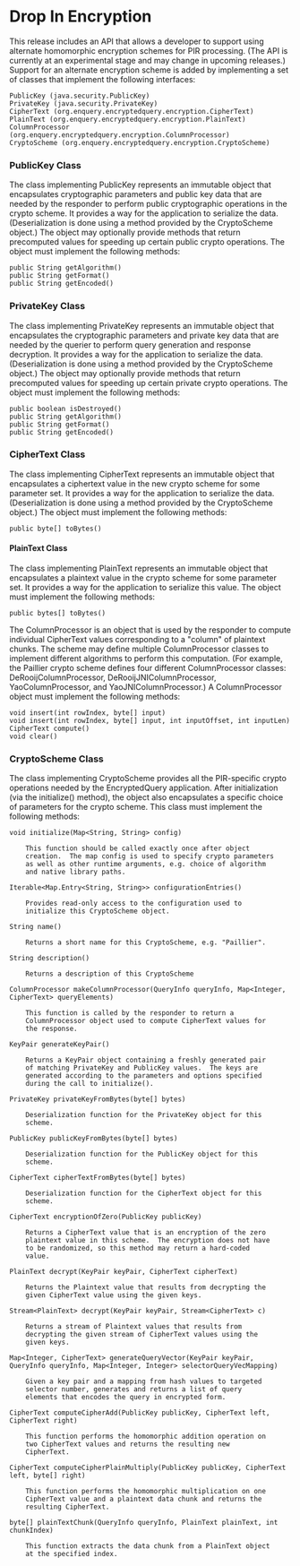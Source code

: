 # Drop In Encryption 

This release includes an API that allows a developer to support using
alternate homomorphic encryption schemes for PIR processing.  (The API
is currently at an experimental stage and may change in upcoming
releases.)  Support for an alternate encryption scheme is added by
implementing a set of classes that implement the following interfaces:

    PublicKey (java.security.PublicKey)
    PrivateKey (java.security.PrivateKey)
    CipherText (org.enquery.encryptedquery.encryption.CipherText)
    PlainText (org.enquery.encryptedquery.encryption.PlainText)
    ColumnProcessor (org.enquery.encryptedquery.encryption.ColumnProcessor)
    CryptoScheme (org.enquery.encryptedquery.encryption.CryptoScheme)

### PublicKey Class 
The class implementing PublicKey represents an immutable object that
encapsulates cryptographic parameters and public key data that are
needed by the responder to perform public cryptographic operations in
the crypto scheme.  It provides a way for the application to serialize
the data.  (Deserialization is done using a method provided by the
CryptoScheme object.)  The object may optionally provide methods that
return precomputed values for speeding up certain public crypto
operations.  The object must implement the following methods:

    public String getAlgorithm()
    public String getFormat()
    public String getEncoded()

### PrivateKey Class
The class implementing PrivateKey represents an immutable object that
encapsulates the cryptographic parameters and private key data that
are needed by the querier to perform query generation and response
decryption.  It provides a way for the application to serialize the
data.  (Deserialization is done using a method provided by the
CryptoScheme object.)  The object may optionally provide methods that
return precomputed values for speeding up certain private crypto
operations.  The object must implement the following methods:

    public boolean isDestroyed()
    public String getAlgorithm()
    public String getFormat()
    public String getEncoded()

### CipherText Class
The class implementing CipherText represents an immutable object that
encapsulates a ciphertext value in the new crypto scheme for some
parameter set.  It provides a way for the application to serialize the
data.  (Deserialization is done using a method provided by the
CryptoScheme object.)  The object must implement the following
methods:

    public byte[] toBytes()

#### PlainText Class
The class implementing PlainText represents an immutable object that
encapsulates a plaintext value in the crypto scheme for some parameter
set.  It provides a way for the application to serialize this value.
The object must implement the following methods:

    public bytes[] toBytes()

The ColumnProcessor is an object that is used by the responder to
compute individual CipherText values corresponding to a "column" of
plaintext chunks.  The scheme may define multiple ColumnProcessor
classes to implement different algorithms to perform this computation.
(For example, the Paillier crypto scheme defines four different
ColumnProcessor classes: DeRooijColumnProcessor,
DeRooijJNIColumnProcessor, YaoColumnProcessor, and
YaoJNIColumnProcessor.)  A ColumnProcessor object must implement the
following methods:

    void insert(int rowIndex, byte[] input)
    void insert(int rowIndex, byte[] input, int inputOffset, int inputLen)
    CipherText compute()
    void clear()

### CryptoScheme Class
The class implementing CryptoScheme provides all the PIR-specific
crypto operations needed by the EncryptedQuery application.  After
initialization (via the initialize() method), the object also
encapsulates a specific choice of parameters for the crypto scheme.
This class must implement the following methods:

    void initialize(Map<String, String> config)

        This function should be called exactly once after object
    	creation.  The map config is used to specify crypto parameters
    	as well as other runtime arguments, e.g. choice of algorithm
    	and native library paths.

    Iterable<Map.Entry<String, String>> configurationEntries()

        Provides read-only access to the configuration used to
        initialize this CryptoScheme object.

    String name()

        Returns a short name for this CryptoScheme, e.g. "Paillier".

    String description()

        Returns a description of this CryptoScheme

    ColumnProcessor makeColumnProcessor(QueryInfo queryInfo, Map<Integer, CipherText> queryElements)

        This function is called by the responder to return a
        ColumnProcessor object used to compute CipherText values for
        the response.

    KeyPair generateKeyPair()

        Returns a KeyPair object containing a freshly generated pair
        of matching PrivateKey and PublicKey values.  The keys are
        generated according to the parameters and options specified
        during the call to initialize().

    PrivateKey privateKeyFromBytes(byte[] bytes)

        Deserialization function for the PrivateKey object for this
        scheme.

    PublicKey publicKeyFromBytes(byte[] bytes)

        Deserialization function for the PublicKey object for this
        scheme.

    CipherText cipherTextFromBytes(byte[] bytes)

        Deserialization function for the CipherText object for this
        scheme.

    CipherText encryptionOfZero(PublicKey publicKey)

        Returns a CipherText value that is an encryption of the zero
        plaintext value in this scheme.  The encryption does not have
        to be randomized, so this method may return a hard-coded
        value.

    PlainText decrypt(KeyPair keyPair, CipherText cipherText)

        Returns the Plaintext value that results from decrypting the
        given CipherText value using the given keys.

    Stream<PlainText> decrypt(KeyPair keyPair, Stream<CipherText> c)

        Returns a stream of Plaintext values that results from
        decrypting the given stream of CipherText values using the
        given keys.

    Map<Integer, CipherText> generateQueryVector(KeyPair keyPair, QueryInfo queryInfo, Map<Integer, Integer> selectorQueryVecMapping)

        Given a key pair and a mapping from hash values to targeted
        selector number, generates and returns a list of query
        elements that encodes the query in encrypted form.

    CipherText computeCipherAdd(PublicKey publicKey, CipherText left, CipherText right)

        This function performs the homomorphic addition operation on
        two CipherText values and returns the resulting new
        CipherText.

    CipherText computeCipherPlainMultiply(PublicKey publicKey, CipherText left, byte[] right)

        This function performs the homomorphic multiplication on one
        CipherText value and a plaintext data chunk and returns the
        resulting CipherText.

    byte[] plainTextChunk(QueryInfo queryInfo, PlainText plainText, int chunkIndex)

        This function extracts the data chunk from a PlainText object
        at the specified index.
